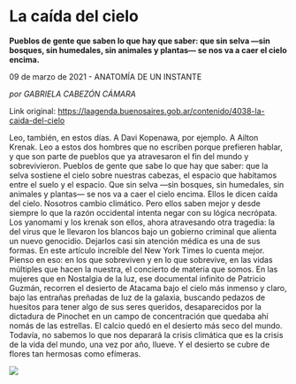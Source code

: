 # La caída del cielo

**Pueblos de gente que saben lo que hay que saber: que sin selva —sin bosques, sin humedales, sin animales y plantas— se nos va a caer el cielo encima.**

09 de marzo de 2021 - ANATOMÍA DE UN INSTANTE

_por GABRIELA CABEZÓN CÁMARA_

Link original: https://laagenda.buenosaires.gob.ar/contenido/4038-la-caida-del-cielo



Leo, también, en estos días. A Davi Kopenawa, por ejemplo. A Ailton Krenak. Leo a estos dos hombres que no escriben porque prefieren hablar, y que son parte de pueblos que ya atravesaron el fin del mundo y sobrevivieron. Pueblos de gente que sabe lo que hay que saber: que la selva sostiene el cielo sobre nuestras cabezas, el espacio que habitamos entre el suelo y el espacio. Que sin selva —sin bosques, sin humedales, sin animales y plantas— se nos va a caer el cielo encima. Ellos le dicen caída del cielo. Nosotros cambio climático. Pero ellos saben mejor y desde siempre lo que la razón occidental intenta negar con su lógica necrópata. Los yanomami y los krenak son ellos, ahora atravesando otra tragedia: la del virus que le llevaron los blancos bajo un gobierno criminal que alienta un nuevo genocidio. Dejarlos casi sin atención médica es una de sus formas. En este artículo increíble del New York Times lo cuenta mejor. Pienso en eso: en los que sobreviven y en lo que sobrevive, en las vidas múltiples que hacen la nuestra, el concierto de materia que somos. En las mujeres que en Nostalgia de la luz, ese documental infinito de Patricio Guzmán, recorren el desierto de Atacama bajo el cielo más inmenso y claro, bajo las entrañas preñadas de luz de la galaxia, buscando pedazos de huesitos para tener algo de sus seres queridos, desaparecidos por la dictadura de Pinochet en un campo de concentración que quedaba ahí nomás de las estrellas. El calcio quedó en el desierto más seco del mundo. Todavía, no sabemos lo que nos deparará la crisis climática que es la crisis de la vida del mundo, una vez por año, llueve. Y el desierto se cubre de flores tan hermosas como efímeras.




![](https://cdn.flowlikemusic.com/files/images/38117/50df8952-713e-41a5-acfa-3dcbbef347b6.jpg)



